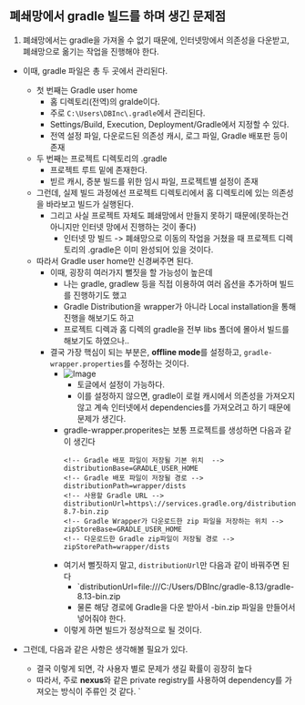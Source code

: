 ## 폐쇄망에서 gradle 빌드를 하며 생긴 문제점
1. 폐쇄망에서는 gradle을 가져올 수 없기 때문에, 인터넷망에서 의존성을 다운받고, 폐쇄망으로 옮기는 작업을 진행해야 한다.
- 이때, gradle 파일은 총 두 곳에서 관리된다.
    - 첫 번째는 Gradle user home
        - 홈 디렉토리(전역)의 gralde이다.
        - 주로 `C:\Users\DBInc\.gradle`에서 관리된다.
        - Settings/Build, Execution, Deployment/Gradle에서 지정할 수 있다.
        - 전역 설정 파일, 다운로드된 의존성 캐시, 로그 파일, Gradle 배포판 등이 존재
    - 두 번째는 프로젝트 디렉토리의 .gradle
        - 프로젝트 루트 밑에 존재한다.
        - 빋르 캐시, 증분 빌드를 위한 임시 파일, 프로젝트별 설정이 존재
    - 그런데, 실제 빌드 과정에선 프로젝트 디렉토리에서 홈 디렉토리에 있는 의존성을 바라보고 빌드가 실행된다.
        - 그리고 사실 프로젝트 자체도 폐쇄망에서 만들지 못하기 때문에(못하는건 아니지만 인터넷 망에서 진행하는 것이 좋다)
            - 인터넷 망 빌드 -> 폐쇄망으로 이동의 작업을 거쳤을 때 프로젝트 디렉토리의 .gradle은 이미 완성되어 있을 것이다.
    - 따라서 Gradle user home만 신경써주면 된다.
        - 이때, 굉장히 여러가지 뻘짓을 할 가능성이 높은데
            - 나는 gradle, gradlew 등을 직접 이용하여 여러 옵션을 추가하며 빌드를 진행하기도 했고
            - Gradle Distribution을 wrapper가 아니라 Local installation을 통해 진행을 해보기도 하고
            - 프로젝트 디렉과 홈 디렉의 gradle을 전부 libs 폴더에 몰아서 빌드를 해보기도 하였으나..
        - 결국 가장 핵심이 되는 부분은, **offline mode**를 설정하고, `gradle-wrapper.properties`를 수정하는 것이다.
            - ![Image](https://github.com/user-attachments/assets/3717d0b0-bf62-4cab-b285-cdea77e3bb82)
                - 토글에서 설정이 가능하다.
                - 이를 설정하지 않으면, gradle이 로컬 캐시에서 의존성을 가져오지 않고 계속 인터넷에서 dependencies를 가져오려고 하기 때문에 문제가 생긴다.
            - gradle-wrapper.properites는 보통 프로젝트를 생성하면 다음과 같이 생긴다
                ```
                <!-- Gradle 배포 파일이 저장될 기본 위치  -->
                distributionBase=GRADLE_USER_HOME
                <!-- Gradle 배포 파일이 저장될 경로 -->
                distributionPath=wrapper/dists
                <!-- 사용할 Gradle URL -->
                distributionUrl=https\://services.gradle.org/distributions/gradle-8.7-bin.zip
                <!-- Gradle Wrapper가 다운로드한 zip 파일을 저장하는 위치 -->
                zipStoreBase=GRADLE_USER_HOME
                <!-- 다운로드한 Gradle zip파일이 저장될 경로 -->
                zipStorePath=wrapper/dists
                ```
            - 여기서 뻘짓하지 말고, `distributionUrl`만 다음과 같이 바꿔주면 된다
                - `distributionUrl=file:///C:/Users/DBInc/gradle-8.13/gradle-8.13-bin.zip
                - 물론 해당 경로에 Gradle을 다운 받아서 -bin.zip 파일을 만들어서 넣어줘야 한다.
            - 이렇게 하면 빌드가 정상적으로 될 것이다.

- 그런데, 다음과 같은 사항은 생각해볼 필요가 있다.
    - 결국 이렇게 되면, 각 사용자 별로 문제가 생길 확률이 굉장히 높다
    - 따라서, 주로 **nexus**와 같은 private registry를 사용하여 dependency를 가져오는 방식이 주류인 것 같다.
`